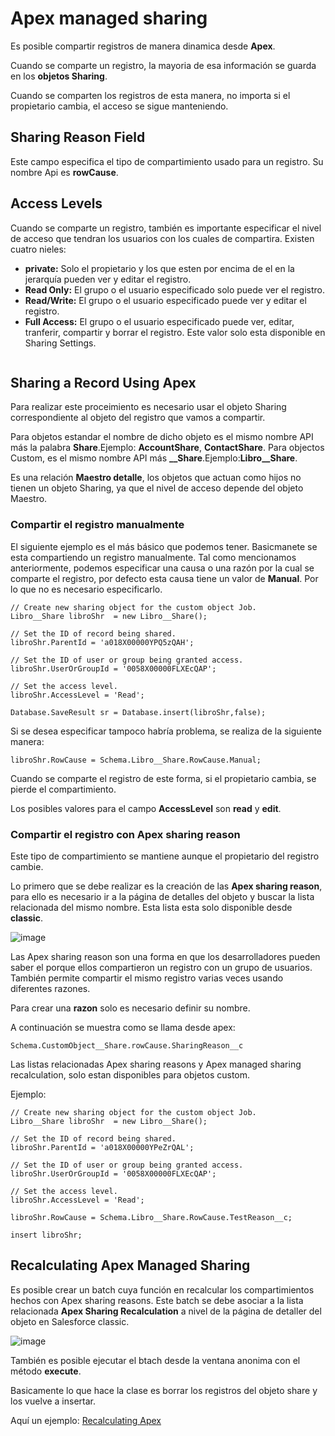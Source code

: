 # Apex managed sharing

Es posible compartir registros de manera dinamica desde **Apex**.

Cuando se comparte un registro, la mayoria de esa información se guarda en los **objetos Sharing**.

Cuando se comparten los registros de esta manera, no importa si el propietario cambia, el acceso se sigue manteniendo.

## Sharing Reason Field

Este campo especifica el tipo de compartimiento usado para un registro. Su nombre Api es **rowCause**.


## Access Levels

Cuando se comparte un registro, también es importante especificar el nivel de acceso que tendran los usuarios con los cuales de compartira. Existen cuatro nieles:

- **private:** Solo el propietario y los que esten por encima de el en la jerarquía pueden ver y editar el registro.
- **Read Only:** El grupo o el usuario especificado solo puede ver el registro.
- **Read/Write:** El grupo o el usuario especificado puede ver y editar el registro.
- **Full Access:**  El grupo o el usuario especificado puede ver, editar, tranferir, compartir y borrar el registro. Este valor solo esta disponible en Sharing Settings.

```Apex

```

## Sharing a Record Using Apex

Para realizar este proceimiento es necesario usar el objeto Sharing correspondiente al objeto del registro que vamos a compartir.

Para objetos estandar el nombre de dicho objeto es el mismo nombre API más la palabra **Share**.Ejemplo: **AccountShare**, **ContactShare**. Para objectos Custom, es el mismo nombre API más **__Share**.Ejemplo:**Libro__Share**. 

Es una relación **Maestro detalle**, los objetos que actuan como hijos no tienen un objeto Sharing, ya que el nivel de acceso depende del objeto Maestro. 

### Compartir el registro manualmente

El siguiente ejemplo es el más básico que podemos tener. Basicmanete se esta compartiendo un registro manualmente. Tal como mencionamos anteriormente, podemos especificar una causa o una razón por la cual se comparte el registro, por defecto esta causa tiene un valor de **Manual**. Por lo que no es necesario especificarlo.


```Apex
// Create new sharing object for the custom object Job.
Libro__Share libroShr  = new Libro__Share();

// Set the ID of record being shared.
libroShr.ParentId = 'a018X00000YPQ5zQAH';

// Set the ID of user or group being granted access.
libroShr.UserOrGroupId = '0058X00000FLXEcQAP';

// Set the access level.
libroShr.AccessLevel = 'Read';

Database.SaveResult sr = Database.insert(libroShr,false);
```

Si se desea especificar tampoco habría problema, se realiza de la siguiente manera:

```Apex
libroShr.RowCause = Schema.Libro__Share.RowCause.Manual;
```

Cuando se comparte el registro de este forma, si el propietario cambia, se pierde el compartimiento. 

Los posibles valores para el campo **AccessLevel** son **read** y **edit**.

### Compartir el registro con Apex sharing reason

Este tipo de compartimiento se mantiene aunque el propietario del registro cambie.

Lo primero que se debe realizar es la creación de las **Apex sharing reason**, para ello es necesario ir a la página de detalles del objeto y buscar la lista relacionada del mismo nombre. Esta lista esta solo disponible desde **classic**. 

![image](https://user-images.githubusercontent.com/100179095/192170717-316e6341-116c-43df-8494-ccbbdc92124a.png)

Las Apex sharing reason son una forma en que los desarrolladores pueden saber el porque ellos compartieron un registro con un grupo de usuarios. También permite compartir el mismo registro varias veces usando diferentes razones.

Para crear una **razon** solo es necesario definir su nombre.

A continuación se muestra como se llama desde apex:

```Apex
Schema.CustomObject__Share.rowCause.SharingReason__c
```

Las listas relacionadas Apex sharing reasons y Apex managed sharing recalculation, solo estan disponibles para objetos custom.

Ejemplo:

```Apex
// Create new sharing object for the custom object Job.
Libro__Share libroShr  = new Libro__Share();

// Set the ID of record being shared.
libroShr.ParentId = 'a018X00000YPeZrQAL';

// Set the ID of user or group being granted access.
libroShr.UserOrGroupId = '0058X00000FLXEcQAP';

// Set the access level.
libroShr.AccessLevel = 'Read';

libroShr.RowCause = Schema.Libro__Share.RowCause.TestReason__c;

insert libroShr;
```

## Recalculating Apex Managed Sharing

Es posible crear un batch cuya función en recalcular los compartimientos hechos con Apex sharing reasons. Este batch se debe asociar a la lista relacionada **Apex Sharing Recalculation** a nivel de la página de detaller del objeto en Salesforce classic.

![image](https://user-images.githubusercontent.com/100179095/192171945-d9fe26eb-41b7-490c-aed0-53320a9a52d6.png)

También es posible ejecutar el btach desde la ventana anonima con el método **execute**.

Basicamente lo que hace la clase es borrar los registros del objeto share y los vuelve a insertar. 

Aquí un ejemplo: [Recalculating Apex](https://developer.salesforce.com/docs/atlas.en-us.apexcode.meta/apexcode/apex_bulk_sharing_recalc.htm)



